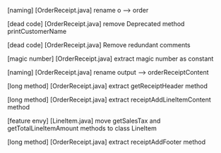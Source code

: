 [naming] [OrderReceipt.java] rename o --> order

[dead code] [OrderReceipt.java] remove Deprecated method printCustomerName

[dead code] [OrderReceipt.java] Remove redundant comments

[magic number] [OrderReceipt.java] extract magic number as constant

[naming] [OrderReceipt.java] rename output --> orderReceiptContent

[long method] [OrderReceipt.java] extract getReceiptHeader method

[long method] [OrderReceipt.java] extract receiptAddLineItemContent method

[feature envy] [LineItem.java] move getSalesTax and getTotalLineItemAmount methods to class LineItem

[long method] [OrderReceipt.java] extract receiptAddFooter method
